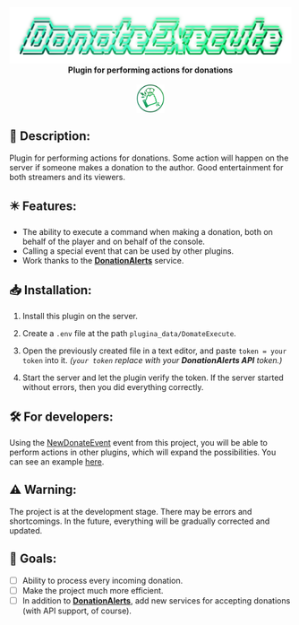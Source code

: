 <div align="center">
  <picture>
    <img src="assets/title.png" alt="Title">
  </picture>
  <br>
  <b>Plugin for performing actions for donations</b>
  <br><br>
  <img src="assets/logo.png" alt="Logo" width="10%" align="center">
</div>

## 🧾 Description:
Plugin for performing actions for donations. Some action will happen on the server if someone makes a donation to the author. Good entertainment for both streamers and its viewers.

## ✴️ Features:
- The ability to execute a command when making a donation, both on behalf of the player and on behalf of the console.
- Calling a special event that can be used by other plugins.
- Work thanks to the [**DonationAlerts**](https://www.donationalerts.com/) service.

## 📥 Installation:
1. Install this plugin on the server.

2. Create a `.env` file at the path `plugina_data/DomateExecute`.

3. Open the previously created file in a text editor, and paste `token = your token` into it. *(`your token` replace with your **DonationAlerts API** token.)*

4. Start the server and let the plugin verify the token. If the server started without errors, then you did everything correctly.

## 🛠️ For developers:
Using the [NewDonateEvent](src/Taskovich/DonateExecute/event/NewDonateEvent.php) event from this project, you will be able to perform actions in other plugins, which will expand the possibilities. You can see an example [here](example/ExamplePlugin/src/Az1ko/ExamplePlugin/Main.php).

## ⚠️ Warning:
The project is at the development stage. There may be errors and shortcomings. In the future, everything will be gradually corrected and updated.

## 🎯 Goals:
- [ ] Ability to process every incoming donation.
- [ ] Make the project much more efficient.
- [ ] In addition to [**DonationAlerts**](https://www.donationalerts.com/), add new services for accepting donations (with API support, of course).
